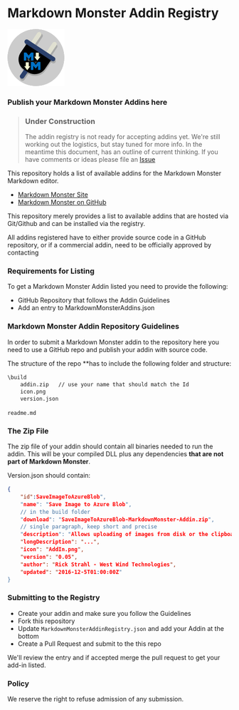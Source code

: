 # Markdown Monster Addin Registry

![](./MarkdownMonsterAddins_Icon.png)

### Publish your Markdown Monster Addins here

> ### Under Construction
> The addin registry is not ready for accepting addins yet. We're still working out the logistics, but stay tuned for more info. In the meantime this document, has an outline of current thinking. If you have comments or ideas please file an [Issue](https://github.com/RickStrahl/MarkdownMonsterAddinsRegistry/issues)

This repository holds a list of available addins for the Markdown Monster Markdown editor.

* [Markdown Monster Site](http://markdownmonster.west-wind.com)
* [Markdown Monster on GitHub](https://github.com/RickStrahl/MarkdownMonster)

This repository merely provides a list to available addins that are hosted via Git/Github and can be installed via the registry.

All addins registered have to either provide source code in a GitHub repository, or if a commercial addin, need to be officially approved by contacting 

### Requirements for Listing
To get a Markdown Monster Addin listed you need to provide the following:

* GitHub Repository that follows the Addin Guidelines
* Add an entry to MarkdownMonsterAddins.json


### Markdown Monster Addin Repository Guidelines
In order to submit a Markdown Monster addin to the repository here you need to use a GitHub repo and publish your addin with source code. 

The structure of the repo **has to include the following folder and structure:

```
\build
    addin.zip   // use your name that should match the Id
    icon.png  
    version.json

readme.md 
```

### The Zip File
The zip file of your addin should contain all binaries needed to run the addin. This will be your compiled DLL plus any dependencies **that are not part of Markdown Monster**.

Version.json should contain:

```json
{
    "id":SaveImageToAzureBlob",
	"name": "Save Image to Azure Blob",
	// in the build folder
	"download": "SaveImageToAzureBlob-MarkdownMonster-Addin.zip",
	// single paragraph, keep short and precise
	"description": "Allows uploading of images from disk or the clipboard to Azure Blob Storage, and embedding the resulting URL as an image link into the current document."
	"longDescription": "...",
	"icon": "AddIn.png",
	"version": "0.05",
	"author": "Rick Strahl - West Wind Technologies",	
	"updated": "2016-12-5T01:00:00Z"
}  
```

### Submitting to the Registry
* Create your addin and make sure you follow the Guidelines
* Fork this repository
* Update `MarkdownMonsterAddinRegistry.json` and add your Addin at the bottom
* Create a Pull Request and submit to the this repo

We'll review the entry and if accepted merge the pull request to get your add-in listed.

### Policy
We reserve the right to refuse admission of any submission.